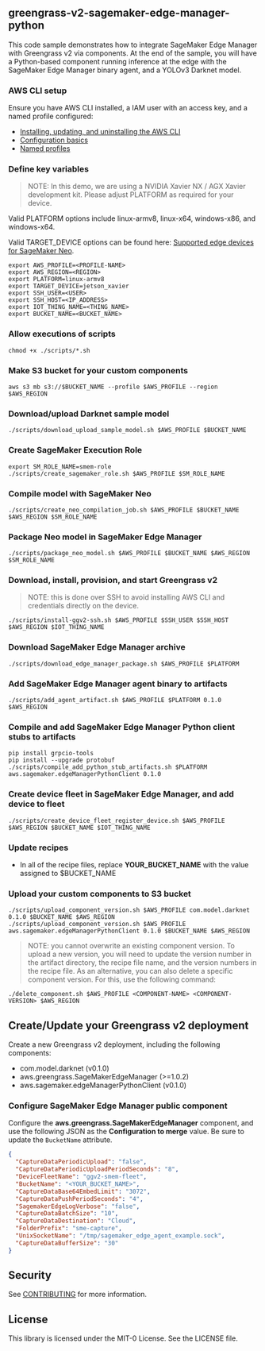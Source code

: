 ## greengrass-v2-sagemaker-edge-manager-python

This code sample demonstrates how to integrate SageMaker Edge Manager with Greengrass v2 via components. At the end of the sample, you will have a Python-based component running inference at the edge with the SageMaker Edge Manager binary agent, and a YOLOv3 Darknet model.

### AWS CLI setup

Ensure you have AWS CLI installed, a IAM user with an access key, and a named profile configured:

* [Installing, updating, and uninstalling the AWS CLI](https://docs.aws.amazon.com/cli/latest/userguide/cli-chap-install.html)
* [Configuration basics](https://docs.aws.amazon.com/cli/latest/userguide/cli-configure-quickstart.html)
* [Named profiles](https://docs.aws.amazon.com/cli/latest/userguide/cli-configure-profiles.html)

### Define key variables
> NOTE: In this demo, we are using a NVIDIA Xavier NX / AGX Xavier development kit. Please adjust PLATFORM as required for your device.

Valid PLATFORM options include linux-armv8, linux-x64, windows-x86, and windows-x64.

Valid TARGET_DEVICE options can be found here: [Supported edge devices for SageMaker Neo](https://docs.aws.amazon.com/sagemaker/latest/dg/neo-supported-devices-edge.html).
```console
export AWS_PROFILE=<PROFILE-NAME>
export AWS_REGION=<REGION>
export PLATFORM=linux-armv8
export TARGET_DEVICE=jetson_xavier
export SSH_USER=<USER>
export SSH_HOST=<IP_ADDRESS>
export IOT_THING_NAME=<THING_NAME>
export BUCKET_NAME=<BUCKET_NAME>
```

### Allow executions of scripts
```console
chmod +x ./scripts/*.sh
```

### Make S3 bucket for your custom components
```console
aws s3 mb s3://$BUCKET_NAME --profile $AWS_PROFILE --region $AWS_REGION
```

### Download/upload Darknet sample model
```console
./scripts/download_upload_sample_model.sh $AWS_PROFILE $BUCKET_NAME
```

### Create SageMaker Execution Role
```console
export SM_ROLE_NAME=smem-role
./scripts/create_sagemaker_role.sh $AWS_PROFILE $SM_ROLE_NAME
```

### Compile model with SageMaker Neo
```console
./scripts/create_neo_compilation_job.sh $AWS_PROFILE $BUCKET_NAME $AWS_REGION $SM_ROLE_NAME
```

### Package Neo model in SageMaker Edge Manager
```console
./scripts/package_neo_model.sh $AWS_PROFILE $BUCKET_NAME $AWS_REGION $SM_ROLE_NAME
```

### Download, install, provision, and start Greengrass v2
> NOTE: this is done over SSH to avoid installing AWS CLI and credentials directly on the device.
```console
./scripts/install-ggv2-ssh.sh $AWS_PROFILE $SSH_USER $SSH_HOST $AWS_REGION $IOT_THING_NAME
```

### Download SageMaker Edge Manager archive
```console
./scripts/download_edge_manager_package.sh $AWS_PROFILE $PLATFORM    
```

### Add SageMaker Edge Manager agent binary to artifacts
```console
./scripts/add_agent_artifact.sh $AWS_PROFILE $PLATFORM 0.1.0 $AWS_REGION
```

### Compile and add SageMaker Edge Manager Python client stubs to artifacts
```console
pip install grpcio-tools
pip install --upgrade protobuf
./scripts/compile_add_python_stub_artifacts.sh $PLATFORM aws.sagemaker.edgeManagerPythonClient 0.1.0
```

### Create device fleet in SageMaker Edge Manager, and add device to fleet
```console
./scripts/create_device_fleet_register_device.sh $AWS_PROFILE $AWS_REGION $BUCKET_NAME $IOT_THING_NAME
```

### Update recipes
* In all of the recipe files, replace **YOUR_BUCKET_NAME** with the value assigned to $BUCKET_NAME


### Upload your custom components to S3 bucket
```console
./scripts/upload_component_version.sh $AWS_PROFILE com.model.darknet 0.1.0 $BUCKET_NAME $AWS_REGION
./scripts/upload_component_version.sh $AWS_PROFILE aws.sagemaker.edgeManagerPythonClient 0.1.0 $BUCKET_NAME $AWS_REGION
```

> NOTE: you cannot overwrite an existing component version. To upload a new version, you will need to update the version number in the artifact directory, the recipe file name, and the version numbers in the recipe file.
> As an alternative, you can also delete a specific component version. For this, use the following command:
```console
./delete_component.sh $AWS_PROFILE <COMPONENT-NAME> <COMPONENT-VERSION> $AWS_REGION
```

## Create/Update your Greengrass v2 deployment

Create a new Greengrass v2 deployment, including the following components:
* com.model.darknet (v0.1.0)
* aws.greengrass.SageMakerEdgeManager (>=1.0.2)
* aws.sagemaker.edgeManagerPythonClient (v0.1.0)

### Configure SageMaker Edge Manager public component

Configure the **aws.greengrass.SageMakerEdgeManager** component, and use the following JSON as the **Configuration to merge** value. Be sure to update the ```BucketName``` attribute.

```json
{
  "CaptureDataPeriodicUpload": "false",
  "CaptureDataPeriodicUploadPeriodSeconds": "8",
  "DeviceFleetName": "ggv2-smem-fleet",
  "BucketName": "<YOUR_BUCKET_NAME>",
  "CaptureDataBase64EmbedLimit": "3072",
  "CaptureDataPushPeriodSeconds": "4",
  "SagemakerEdgeLogVerbose": "false",
  "CaptureDataBatchSize": "10",
  "CaptureDataDestination": "Cloud",
  "FolderPrefix": "sme-capture",
  "UnixSocketName": "/tmp/sagemaker_edge_agent_example.sock",
  "CaptureDataBufferSize": "30"
}
```

## Security

See [CONTRIBUTING](CONTRIBUTING.md#security-issue-notifications) for more information.

## License

This library is licensed under the MIT-0 License. See the LICENSE file.

